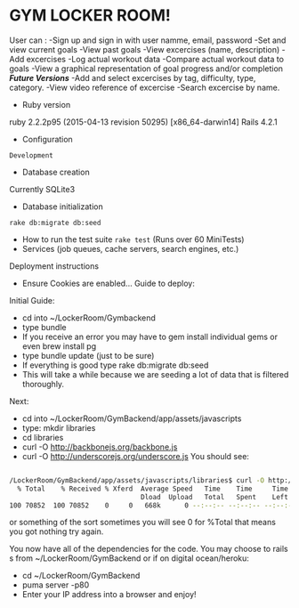 # GYM LOCKER ROOM!

User can :
-Sign up and sign in with user namme, email, password
-Set and view current goals
-View past goals
-View excercises (name, description)
-Add excercises	
-Log actual workout data
-Compare actual workout data to goals
-View a graphical representation of goal progress and/or completion
***Future Versions***
-Add and select excercises by tag, difficulty, type, category. 
-View video reference of excercise
-Search excercise by name.

* Ruby version


ruby 2.2.2p95 (2015-04-13 revision 50295) [x86_64-darwin14]
Rails 4.2.1

* Configuration
 

`Development`
* Database creation


Currently SQLite3
* Database initialization


`rake db:migrate db:seed`

* How to run the test suite
`rake test`
(Runs over 60 MiniTests)
* Services (job queues, cache servers, search engines, etc.)



Deployment instructions


* Ensure Cookies are enabled...
Guide to deploy:

Initial Guide:

* cd into ~/LockerRoom/Gymbackend
* type bundle
* If you receive an error you may have to gem install individual gems or even brew install pg
* type bundle update (just to be sure)
* If everything is good type rake db:migrate db:seed
* This will take a while because we are seeding a lot of data that is filtered thoroughly.

Next:

* cd into ~/LockerRoom/GymBackend/app/assets/javascripts
* type: mkdir libraries
* cd libraries
* curl -O http://backbonejs.org/backbone.js
* curl -O http://underscorejs.org/underscore.js
You should see:
``` bash

/LockerRoom/GymBackend/app/assets/javascripts/libraries$ curl -O http://backbonejs.org/backbone.js
  % Total    % Received % Xferd  Average Speed   Time    Time     Time  Current
                                 Dload  Upload   Total   Spent    Left  Speed
100 70852  100 70852    0     0   668k      0 --:--:-- --:--:-- --:--:--  671k


```
or something of the sort sometimes you will see 0 for %Total that means you got nothing try again.

You now have all of the dependencies for the code. You may choose to rails s from ~/LockerRoom/GymBackend or if on digital ocean/heroku:

* cd ~/LockerRoom/GymBackend
* puma server -p80
* Enter your IP address into a browser and enjoy!
